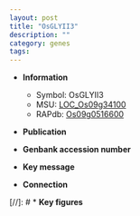```yaml
---
layout: post
title: "OsGLYII3"
description: ""
category: genes
tags: 
---
```


* **Information**  
    + Symbol: OsGLYII3  
    + MSU: [LOC_Os09g34100](http://rice.uga.edu/cgi-bin/ORF_infopage.cgi?orf=LOC_Os09g34100)  
    + RAPdb: [Os09g0516600](http://rapdb.dna.affrc.go.jp/viewer/gbrowse_details/irgsp1?name=Os09g0516600)  

* **Publication**  

* **Genbank accession number**  

* **Key message**  

* **Connection**  

[//]: # * **Key figures**  


